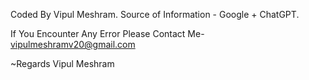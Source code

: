 Coded By Vipul Meshram.
Source of Information - Google + ChatGPT.

If You  Encounter Any Error Please Contact Me- vipulmeshramv20@gmail.com

~Regards 
Vipul Meshram

